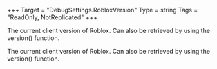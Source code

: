 +++
Target = "DebugSettings.RobloxVersion"
Type = string
Tags = "ReadOnly, NotReplicated"
+++

The current client version of Roblox. Can also be retrieved by using the version() function.	The current client version of Roblox. Can also be retrieved by using the version() function.